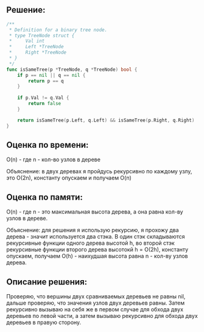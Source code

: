 ## Решение:
```go
/**
 * Definition for a binary tree node.
 * type TreeNode struct {
 *     Val int
 *     Left *TreeNode
 *     Right *TreeNode
 * }
 */
func isSameTree(p *TreeNode, q *TreeNode) bool {
    if p == nil || q == nil {
        return p == q
    }
    
    if p.Val != q.Val {
        return false
    }

    return isSameTree(p.Left, q.Left) && isSameTree(p.Right, q.Right)
}
```

## Оценка по времени:
O(n) - где n - кол-во узлов в дереве

Объяснение: в двух деревах я пройдусь рекурсивно по каждому узлу, это O(2n), константу опускаем и получаем O(n)

## Оценка по памяти:
O(n) - где n - это максимальная высота дерева, а она равна кол-ву узлов в дереве.

Объяснение: для решения я использую рекурсию, я прохожу два дерева - значит используется два стэка. В один стэк складываются рекурсивные функции одного дерева высотой h, во второй стэк рекурсивные функции второго дерева высотокй h = O(2h), константу опускаем, получаем O(h) - наихудшая высота равна n - кол-ву узлов дерева.

## Описание решения:
Проверяю, что вершины двух сравниваемых деревьев не равны nil, дальше проверяю, что значения узлов двух деревьев равны. Затем рекурсивно вызываю на себя же в первом случае для обхода двух деревьев по левой части, а затем вызываю рекурсивно для обхода двух деревьев в правую сторону.
